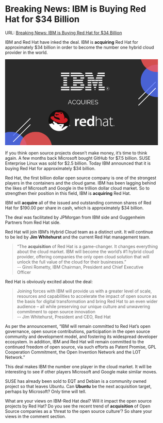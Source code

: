 # Breaking News: IBM is Buying Red Hat for $34 Billion

URL: [Breaking News: IBM is Buying Red Hat for $34 Billion](https://itsfoss.com/ibm-red-hat-acquisition/)

IBM and Red Hat have inked the deal. IBM is **acquiring** Red Hat for approximately $34 billion in order to become the number one hybrid cloud provider in the world.

![ibm-acquires-red-hat](images/ibm-acquires-red-hat.png)

If you think open source projects doesn’t make money, it’s time to think again. A few months back Microsoft bought GitHub for $7.5 billion. SUSE Enterprise Linux was sold for $2.5 billion. Today IBM announced that it is buying Red Hat for approximately $34 billion.

Red Hat, the first billion dollar open source company is one of the strongest players in the containers and the cloud game. IBM has been lagging behind the likes of Microsoft and Google in the trillion dollar cloud market. So to strengthen their position in this field, IBM is **acquiring** Red Hat.

IBM will **acquire** all of the issued and outstanding common shares of Red Hat for $190.00 per share in cash, which is approximately $34 billion.

The deal was facilitated by JPMorgan from IBM side and Guggenheim Partners from Red Hat side.

Red Hat will join IBM’s Hybrid Cloud team as a distinct unit. It will continue to be led by **Jim Whitehurst** and the current Red Hat management team.

> “The **acquisition** of Red Hat is a game-changer. It changes everything about the cloud market. IBM will become the world’s #1 hybrid cloud provider, offering companies the only open cloud solution that will unlock the full value of the cloud for their businesses.”  
> -- Ginni Rometty, IBM Chairman, President and Chief Executive Officer

Red Hat is obviously excited about the deal:

> Joining forces with IBM will provide us with a greater level of scale, resources and capabilities to accelerate the impact of open source as the basis for digital transformation and bring Red Hat to an even wider audience – all while preserving our unique culture and unwavering commitment to open source innovation  
> -- Jim Whitehurst, President and CEO, Red Hat

As per the announcement, “IBM will remain committed to Red Hat’s open governance, open source contributions, participation in the open source community and development model, and fostering its widespread developer ecosystem. In addition, IBM and Red Hat will remain committed to the continued freedom of open source, via such efforts as Patent Promise, GPL Cooperation Commitment, the Open Invention Network and the LOT Network.”

This deal makes IBM the number one player in the cloud market. It will be interesting to see if other players Microsoft and Google make similar moves.

SUSE has already been sold to EQT and Debian is a community owned project so that leaves Ubuntu. Can **Ubuntu** be the next acquisition target, perhaps by Microsoft? Only time will tell.

What are your views on IBM-Red Hat deal? Will it impact the open source projects by Red Hat? Do you see the recent trend of **acquisition** of Open Source companies as a ‘threat to the open source culture’? So share your views in the comment section.
